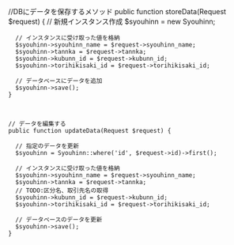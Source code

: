 //DBにデータを保存するメソッド
    public function storeData(Request $request) {
      // 新規インスタンス作成
      $syouhinn = new Syouhinn;

      // インスタンスに受け取った値を格納
      $syouhinn->syouhinn_name = $request->syouhinn_name;
      $syouhinn->tannka = $request->tannka;
      $syouhinn->kubunn_id = $request->kubunn_id;
      $syouhinn->torihikisaki_id = $request->torihikisaki_id;

      // データベースにデータを追加
      $syouhinn->save();
    }



    // データを編集する
    public function updateData(Request $request) {

      // 指定のデータを更新
      $syouhinn = Syouhinn::where('id', $request->id)->first();

      // インスタンスに受け取った値を格納
      $syouhinn->syouhinn_name = $request->syouhinn_name;
      $syouhinn->tannka = $request->tannka;
      // TODO:区分名、取引先名の取得
      $syouhinn->kubunn_id = $request->kubunn_id;
      $syouhinn->torihikisaki_id = $request->torihikisaki_id;

      // データベースのデータを更新
      $syouhinn->save();
    }
